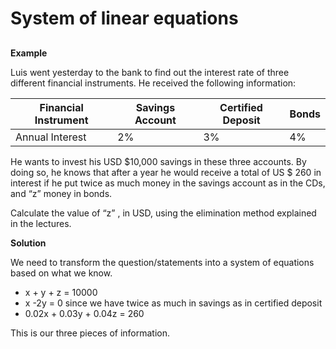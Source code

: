 # System of linear equations

##

**Example**

Luis went yesterday to the bank to find out the interest rate of three different financial instruments. He received the following information:

| Financial Instrument | Savings Account | Certified Deposit | Bonds |
| -------------------- | --------------- | ----------------- | ----- |
| Annual Interest      | 2%              | 3%                | 4%    |

He wants to invest his USD $10,000 savings in these three accounts. By doing so, he knows that after a year he would receive a total of US $ 260 in interest if he put twice as much money in the savings account as in the CDs, and “z” money in bonds.

Calculate the value of “z” , in USD, using the elimination method explained in the lectures.

**Solution**

We need to transform the question/statements into a system of equations based
on what we know.

- x + y + z = 10000
- x -2y = 0 since we have twice as much in savings as in certified deposit
- 0.02x + 0.03y + 0.04z = 260

This is our three pieces of information. 